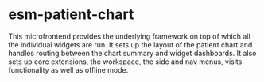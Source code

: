 # esm-patient-chart

This microfrontend provides the underlying framework on top of which all the individual widgets are run. It sets up the layout of the patient chart and handles routing between the chart summary and widget dashboards. It also sets up core extensions, the workspace, the side and nav menus, visits functionality as well as offline mode.